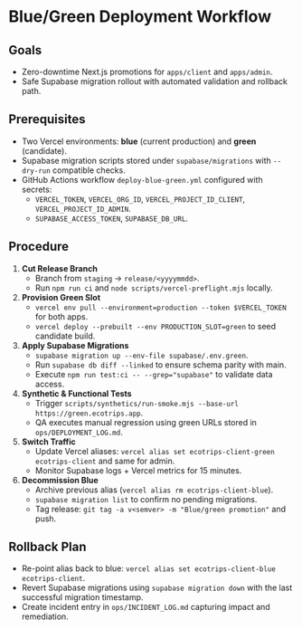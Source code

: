 # Blue/Green Deployment Workflow

## Goals
- Zero-downtime Next.js promotions for `apps/client` and `apps/admin`.
- Safe Supabase migration rollout with automated validation and rollback path.

## Prerequisites
- Two Vercel environments: **blue** (current production) and **green** (candidate).
- Supabase migration scripts stored under `supabase/migrations` with `--dry-run` compatible checks.
- GitHub Actions workflow `deploy-blue-green.yml` configured with secrets:
  - `VERCEL_TOKEN`, `VERCEL_ORG_ID`, `VERCEL_PROJECT_ID_CLIENT`, `VERCEL_PROJECT_ID_ADMIN`.
  - `SUPABASE_ACCESS_TOKEN`, `SUPABASE_DB_URL`.

## Procedure
1. **Cut Release Branch**
   - Branch from `staging` → `release/<yyyymmdd>`.
   - Run `npm run ci` and `node scripts/vercel-preflight.mjs` locally.
2. **Provision Green Slot**
   - `vercel env pull --environment=production --token $VERCEL_TOKEN` for both apps.
   - `vercel deploy --prebuilt --env PRODUCTION_SLOT=green` to seed candidate build.
3. **Apply Supabase Migrations**
   - `supabase migration up --env-file supabase/.env.green`.
   - Run `supabase db diff --linked` to ensure schema parity with main.
   - Execute `npm run test:ci -- --grep="supabase"` to validate data access.
4. **Synthetic & Functional Tests**
   - Trigger `scripts/synthetics/run-smoke.mjs --base-url https://green.ecotrips.app`.
   - QA executes manual regression using green URLs stored in `ops/DEPLOYMENT_LOG.md`.
5. **Switch Traffic**
   - Update Vercel aliases: `vercel alias set ecotrips-client-green ecotrips-client` and same for admin.
   - Monitor Supabase logs + Vercel metrics for 15 minutes.
6. **Decommission Blue**
   - Archive previous alias (`vercel alias rm ecotrips-client-blue`).
   - `supabase migration list` to confirm no pending migrations.
   - Tag release: `git tag -a v<semver> -m "Blue/green promotion"` and push.

## Rollback Plan
- Re-point alias back to blue: `vercel alias set ecotrips-client-blue ecotrips-client`.
- Revert Supabase migrations using `supabase migration down` with the last successful migration timestamp.
- Create incident entry in `ops/INCIDENT_LOG.md` capturing impact and remediation.
